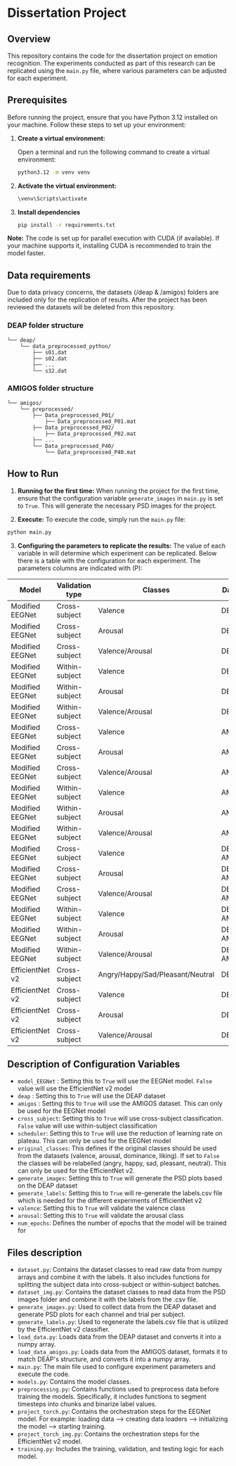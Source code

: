 # Dissertation Project

## Overview

This repository contains the code for the dissertation project on emotion recognition. The experiments conducted as part of this research can be replicated using the `main.py` file, where various parameters can be adjusted for each experiment.

## Prerequisites

Before running the project, ensure that you have Python 3.12 installed on your machine. Follow these steps to set up your environment:

1. **Create a virtual environment:**

   Open a terminal and run the following command to create a virtual environment:

   ```bash
   python3.12 -m venv venv
   ```
   
2. **Activate the virtual environment:**
    ```bash
   \venv\Scripts\activate
   ```

3. **Install dependencies**
    ```bash
   pip install -r requirements.txt
   ```

**Note:** The code is set up for parallel execution with CUDA (if available). If your machine supports it, installing CUDA is recommended to train the model faster.

## Data requirements
Due to data privacy concerns, the datasets (/deap & /amigos) folders are included only for the replication of results. After the project has been reviewed the datasets will be deleted from this repository.
###  DEAP folder structure
    └── deap/
        └── data_preprocessed_python/
            ├── s01.dat
            ├── s02.dat
            ├── ...
            └── s32.dat

###  AMIGOS folder structure
    └── amigos/
        └── preprocessed/
            ├── Data_preprocessed_P01/
                ├── Data_preprocessed_P01.mat
            ├── Data_preprocessed_P02/
                ├── Data_preprocessed_P02.mat
            ├── ...
            └── Data_preprocessed_P40/
                └── Data_preprocessed_P40.mat


## How to Run
1. **Running for the first time:** When running the project for the first time, ensure that the configuration variable `generate_images` in `main.py` is set to `True`. This will generate the necessary PSD images for the project.

2. **Execute:**
To execute the code, simply run the `main.py` file:

```bash
python main.py
```
3. **Configuring the parameters to replicate the results:**
The value of each variable in will determine which experiment can be replicated. Below there is a table with the configuration for each experiment. The parameters columns are indicated with (P):

| Model           | Validation type | Classes                                 | Dataset        | (P) model_EEGNet | (P) deap | (P) amigos | (P) cross_subject | (P) original_classes | (P) generate_labels | (P) valence | (P) arousal | (P) num_epochs |
|-----------------|-----------------|-----------------------------------------|----------------|------------------|----------|------------|-------------------|----------------------|---------------------|-------------|-------------|----------------|
| Modified EEGNet | Cross-subject    | Valence                                 | DEAP           | True             | True     | False      | True              | True                 | False               | True        | False       | 500            |
| Modified EEGNet | Cross-subject    | Arousal                                 | DEAP           | True             | True     | False      | True              | True                 | False               | False       | True        | 500            |
| Modified EEGNet | Cross-subject    | Valence/Arousal                         | DEAP           | True             | True     | False      | True              | True                 | False               | True        | True        | 500            |
| Modified EEGNet | Within-subject   | Valence                                 | DEAP           | True             | True     | False      | False             | True                 | False               | True        | False       | 100            |
| Modified EEGNet | Within-subject   | Arousal                                 | DEAP           | True             | True     | False      | False             | True                 | False               | False       | True        | 100            |
| Modified EEGNet | Within-subject   | Valence/Arousal                         | DEAP           | True             | True     | False      | False             | True                 | False               | True        | True        | 100            |
| Modified EEGNet | Cross-subject    | Valence                                 | AMIGOS         | True             | False    | True       | True              | True                 | False               | True        | False       | 200            |
| Modified EEGNet | Cross-subject    | Arousal                                 | AMIGOS         | True             | False    | True       | True              | True                 | False               | False       | True        | 200            |
| Modified EEGNet | Cross-subject    | Valence/Arousal                         | AMIGOS         | True             | False    | True       | True              | True                 | False               | True        | True        | 200            |
| Modified EEGNet | Within-subject   | Valence                                 | AMIGOS         | True             | False    | True       | False             | True                 | False               | True        | False       | 200            |
| Modified EEGNet | Within-subject   | Arousal                                 | AMIGOS         | True             | False    | True       | False             | True                 | False               | False       | True        | 200            |
| Modified EEGNet | Within-subject   | Valence/Arousal                         | AMIGOS         | True             | False    | True       | False             | True                 | False               | True        | True        | 200            |
| Modified EEGNet | Cross-subject    | Valence                                 | DEAP & AMIGOS  | True             | True     | True       | True              | True                 | False               | True        | False       | 100            |
| Modified EEGNet | Cross-subject    | Arousal                                 | DEAP & AMIGOS  | True             | True     | True       | True              | True                 | False               | False       | True        | 100            |
| Modified EEGNet | Cross-subject    | Valence/Arousal                         | DEAP & AMIGOS  | True             | True     | True       | True              | True                 | False               | True        | True        | 100            |
| Modified EEGNet | Within-subject   | Valence                                 | DEAP & AMIGOS  | True             | True     | True       | False             | True                 | False               | True        | False       | 100            |
| Modified EEGNet | Within-subject   | Arousal                                 | DEAP & AMIGOS  | True             | True     | True       | False             | True                 | False               | False       | True        | 100            |
| Modified EEGNet | Within-subject   | Valence/Arousal                         | DEAP & AMIGOS  | True             | True     | True       | False             | True                 | False               | True        | True        | 100            |
| EfficientNet v2 | Cross-subject    | Angry/Happy/Sad/Pleasant/Neutral        | DEAP           | False            | True     | False      | True              | False                | True                | False       | False       | 30             |
| EfficientNet v2 | Cross-subject    | Valence                                 | DEAP           | False            | True     | False      | True              | True                 | True                | True        | False       | 30             |
| EfficientNet v2 | Cross-subject    | Arousal                                 | DEAP           | False            | True     | False      | True              | True                 | True                | False       | True        | 30             |
| EfficientNet v2 | Cross-subject    | Valence/Arousal                         | DEAP           | False            | True     | False      | True              | True                 | True                | True        | True        | 30             |



## Description of Configuration Variables
- `model_EEGNet` : Setting this to `True` will use the EEGNet model. `False` value will use the EfficientNet v2 model
- `deap` : Setting this to `True` will use the DEAP dataset
- `amigos` : Setting this to `True` will use the AMIGOS dataset. This can only be used for the EEGNet model
- `cross_subject`: Setting this to `True` will use cross-subject classification. `False` value will use within-subject classification
- `scheduler`: Setting this to `True` will use the reduction of learning rate on plateau. This can only be used for the EEGNet model
- `original_classes`: This defines if the original classes should be used from the datasets (valence, arousal, dominance, liking). If set to `False` the classes will be relabelled (angry, happy, sad, pleasant, neutral). This can only be used for the EfficientNet v2.
- `generate_images`: Setting this to `True` will generate the PSD plots based on the DEAP dataset
- `generate_labels`: Setting this to `True` will re-generate the labels.csv file which is needed for the different experiments of EfficientNet v2
- `valence`: Setting this to `True` will validate the valence class
- `arousal`: Setting this to `True` will validate the arousal class
- `num_epochs`: Defines the number of epochs that the model will be trained for

## Files description

- `dataset.py`: Contains the dataset classes to read raw data from numpy arrays and combine it with the labels. It also includes functions for splitting the subject data into cross-subject or within-subject batches.
- `dataset_img.py`: Contains the dataset classes to read data from the PSD images folder and combine it with the labels from the .csv file.
- `generate_images.py`: Used to collect data from the DEAP dataset and generate PSD plots for each channel and trial per subject.
- `generate_labels.py`: Used to regenerate the labels.csv file that is utilized by the EfficientNet v2 classifier.
- `load_data.py`: Loads data from the DEAP dataset and converts it into a numpy array.
- `load_data_amigos.py`: Loads data from the AMIGOS dataset, formats it to match DEAP's structure, and converts it into a numpy array.
- `main.py`: The main file used to configure experiment parameters and execute the code.
- `models.py`: Contains the model classes.
- `preprocessing.py`: Contains functions used to preprocess data before training the models. Specifically, it includes functions to segment timesteps into chunks and binarize label values.
- `project_torch.py`: Contains the orchestration steps for the EEGNet model. For example: loading data --> creating data loaders --> initializing the model --> starting training.
- `project_torch_img.py`: Contains the orchestration steps for the EfficientNet v2 model.
- `training.py`: Includes the training, validation, and testing logic for each model.